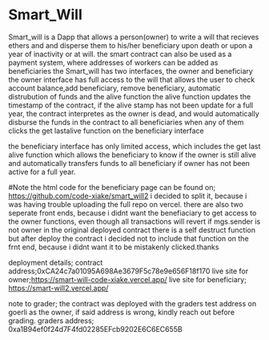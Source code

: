 # Smart_Will
Smart_will is a Dapp that allows a person(owner) to write a will that recieves ethers and and disperse them to his/her beneficiary upon death or upon a year of inactivity or at will.
the smart contract can also be used as a payment system, where addresses of workers can be added as beneficiaries
the Smart_will has two interfaces, the owner and beneficiary
the owner interface has full access to the will that allows the user to check account balance,add beneficiary, remove beneficiary, automatic distrubution of funds and the alive function
the alive function updates the timestamp of the contract, if the alive stamp has not been update for a full year, the contract interpretes as the owner is dead, and would automatically disburse the funds in the contract to all beneficiaries when any of them clicks the get lastalive function on the beneficiary interface

the beneficiary interface has only limited access, which includes the get last alive function which allows the beneficiary to know if the owner is still alive and automatically transfers funds to all beneficiary if owner has not been active for a full year.

#Note
the html code for the beneficiary page can be found on; https://github.com/code-xiake/smart_will2 i decided to split it, because i was having trouble uploading the full repo on vercel.
there are also two seperate front ends, because i didnt want the benefiaciary to get access to the owner functions, even though all transactions will revert if mgs.sender is not owner
in the original deployed contract there is a self destruct function but after deploy the contract i decided not to include that function on the frnt end, because i didnt want it to be mistakenly clicked.thanks


deployment details;
contract address;0xCA24c7a01095A698Ae3679F5c78e9e656F18f170 
live site for owner;https://smart-will-code-xiake.vercel.app/
live site for beneficiary; https://smart-will2.vercel.app/

note to grader; the contract was deployed with the graders test address on goerli as the owner, if said address is wrong, kindly reach out before grading.
graders address; 0xa1B94ef0f24d7F4fd02285EFcb9202E6C6EC655B
